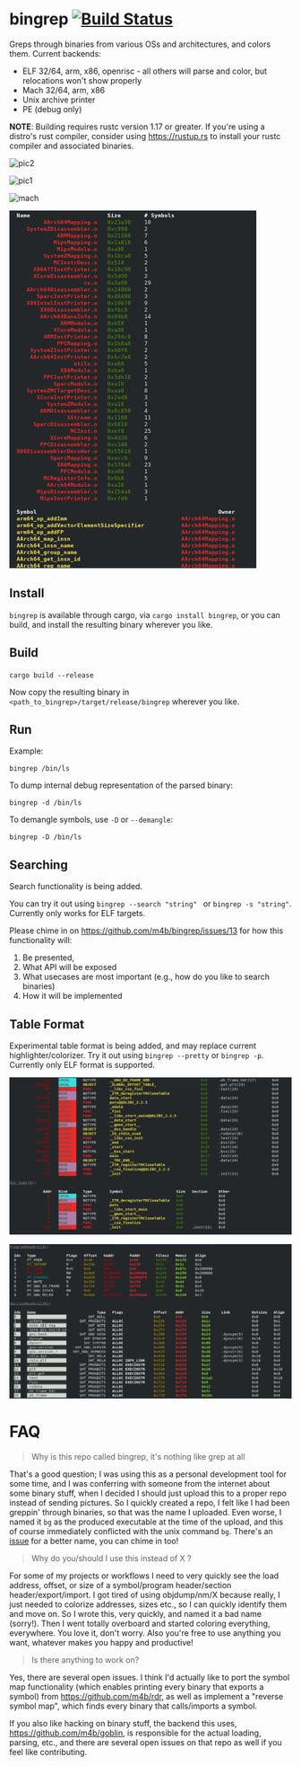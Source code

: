 # bingrep [![Build Status](https://travis-ci.org/m4b/bingrep.svg?branch=master)](https://travis-ci.org/m4b/bingrep)

Greps through binaries from various OSs and architectures, and colors them. Current backends:

* ELF 32/64, arm, x86, openrisc - all others will parse and color, but relocations won't show properly
* Mach 32/64, arm, x86
* Unix archive printer
* PE (debug only)

**NOTE**: Building requires rustc version 1.17 or greater.  If you're using a distro's rust compiler, consider using https://rustup.rs to install your rustc compiler and associated binaries.

![pic2](etc/s2.png)

![pic1](etc/s1.png)

![mach](etc/mach.png)

![archive](etc/archive.png)

## Install

`bingrep` is available through cargo, via `cargo install bingrep`, or you can build, and install the resulting binary wherever you like.

## Build

`cargo build --release`

Now copy the resulting binary in `<path_to_bingrep>/target/release/bingrep` wherever you like.

## Run

Example:

```
bingrep /bin/ls
```

To dump internal debug representation of the parsed binary:

```
bingrep -d /bin/ls
```

To demangle symbols, use `-D` or `--demangle`:

```
bingrep -D /bin/ls
```

## Searching

Search functionality is being added.

You can try it out using `bingrep --search "string" ` or `bingrep -s "string"`.  Currently only works for ELF targets.

Please chime in on https://github.com/m4b/bingrep/issues/13 for how this functionality will:

1. Be presented,
2. What API will be exposed
3. What usecases are most important (e.g., how do you like to search binaries)
4. How it will be implemented

## Table Format

Experimental table format is being added, and may replace current highlighter/colorizer.  Try it out using `bingrep --pretty` or `bingrep -p`.  Currently only ELF format is supported.

![elf_table1](etc/elf_table1.png)

![elf_table2](etc/elf_table2.png)

# FAQ

> Why is this repo called bingrep, it's nothing like grep at all

That's a good question; I was using this as a personal development tool for some time, and I was conferring with someone from the internet about some binary stuff, when I decided I should just upload this to a proper repo instead of sending pictures. So I quickly created a repo, I felt like I had been greppin' through binaries, so that was the name I uploaded.  Even worse, I named it `bg` as the produced executable at the time of the upload, and this of course immediately conflicted with the unix command `bg`. There's an [issue](https://github.com/m4b/bingrep/issues/1) for a better name, you can chime in too!

> Why do you/should I use this instead of X ?

For some of my projects or workflows I need to very quickly see the load address, offset, or size of a symbol/program header/section header/export/import. I got tired of using objdump/nm/X because really, I just needed to colorize addresses, sizes etc., so I can quickly identify them and move on.  So I wrote this, very quickly, and named it a bad name (sorry!). Then I went totally overboard and started coloring everything, everywhere.  You love it, don't worry. Also you're free to use anything you want, whatever makes you happy and productive!

> Is there anything to work on?

Yes, there are several open issues. I think I'd actually like to port the symbol map functionality (which enables printing every binary that exports a symbol) from https://github.com/m4b/rdr, as well as implement a "reverse symbol map", which finds every binary that calls/imports a symbol.

If you also like hacking on binary stuff, the backend this uses, https://github.com/m4b/goblin, is responsible for the actual loading, parsing, etc., and there are several open issues on that repo as well if you feel like contributing.
